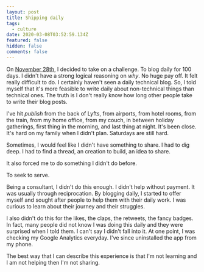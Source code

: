 ```yaml
---
layout: post
title: Shipping daily
tags:
  - culture
date: 2020-03-08T03:52:59.134Z
featured: false
hidden: false
comments: false
---
```

On [November 28th](https://gaunacode.com/a-parallel-idea), I decided to take on a challenge. To blog daily for 100 days. I didn't have a strong logical reasoning on *why*. No huge pay off. It felt really difficult to do. I certainly haven't seen a daily technical blog. So, I told myself that it's more feasible to write daily about non-technical things than technical ones. The truth is I don't really know how long other people take to write their blog posts.

<!--more-->

I've hit *publish* from the back of Lyfts, from airports, from hotel rooms, from the train, from my home office, from my couch, in between holiday gatherings, first thing in the morning, and last thing at night. It's been close. It's hard on my family when I didn't plan. Saturdays are still hard. 

Sometimes, I would feel like I didn't have something to share. I had to dig deep. I had to find a thread, an creation to build, an idea to share. 

It also forced me to do something I didn't do before.

To seek to serve.

Being a consultant, I didn't do this enough. I didn't help without payment. It was usually through reciprocation. By blogging daily, I started to offer myself and sought after people to help them with their daily work. I was curious to learn about their journey and their struggles.

I also didn't do this for the likes, the claps, the retweets, the fancy badges. In fact, many people did not know I was doing this daily and they were surprised when I told them. I can't say I didn't fall into it. At one point, I was checking my Google Analytics everyday. I've since uninstalled the app from my phone.

The best way that I can describe this experience is that I'm not learning and I am not helping then I'm not sharing. 